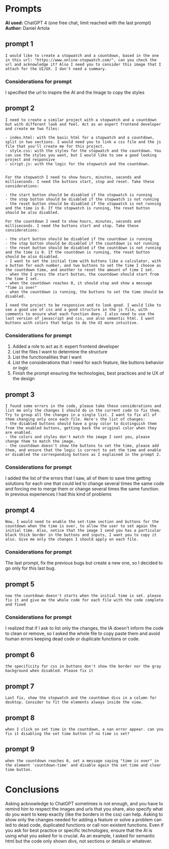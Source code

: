 # Prompts

**AI used:** ChatGPT 4 (one free chat, limit reached with the last prompt)
**Author:** Daniel Artola

## prompt 1

    I would like to create a stopwatch and a countdown, based in the one in this url: "https://www.online-stopwatch.com/", can you check the url and acknowledge it? Also I need you to consider this image that I attach for the UI/UX. I don't need a summary.

### Considerations for prompt

I specified the url to inspire the AI and the Image to copy the styles

## prompt 2

    I need to create a similar project with a stopwatch and a countdown but with different look and feel. Act as an expert frontend developer and create me two files:
    
    - index.html: with the basic html for a stopwatch and a countdown, split in two sections. I would need you to link a css file and the js file that you'll create me for this project.
    - style.css: with the styles for the stopwatch and the countdown. You can use the styles you want, but I would like to see a good looking project and responsive
    - script.js: with the logic for the stopwatch and the countdown.
      
    
    For the stopwatch I need to show hours, minutes, seconds and milliseconds. I need the buttons start, stop and reset. Take these considerations:
    
    - the start button should be disabled if the stopwatch is running
    - the stop button should be disabled if the stopwatch is not running
    - the reset button should be disabled if the stopwatch is not running and the time is 0. If the stopwatch is running, the reset button should be also disabled.
    
    For the countdown I need to show hours, minutes, seconds and milliseconds. I need the buttons start and stop. Take these considerations:
    
    - the start button should be disabled if the countdown is running
    - the stop button should be disabled if the countdown is not running
    - the reset button should be disabled if the countdown is not running and the time is 0. If the countdown is running, the reset button should be also disabled.
    - I want to set the initial time with buttons like a calculator, with a button for each number, and two buttons to set the time I choose as the countdown time, and another to reset the amount of time I set.
    - when the I press the start button, the countdown should start from the time I set.
    - when the countdown reaches 0, it should stop and show a message "Time is over"
    - when the countdown is running, the buttons to set the time should be disabled.
    
    I need the project to be responsive and to look good. I would like to see a good use of css and a good structure in the js file, with comments to ensure what each function does. I also need to use the last version of javascript and css, use also semantic html. I want buttons with colors that helps to do the UI more intuitive.

### Considerations for prompt

 1. Added a role to act as it: expert frontend developer
 2. List the files I want to determine the structure
 3. List the functionalities that I want
 4. List the considerations that I need for each feature, like buttons behavior or logic
 5. Finish the prompt ensuring the technologies, best practices and te UX of the design

## prompt 3

    I found some errors in the code, please take these considerations and list me only the changes I should do in the current code to fix them. Try to group all the changes in a single list. I want to fix all of them changing only once each file. Here's the list of changes:
    - the disabled buttons should have a gray color to distinguish them from the enabled buttons, getting back the original color when they are enabled.
    - the colors and styles don't match the image I sent you, please change them to match the image.
    - the countdown doesn't show the buttons to set the time, please add them, and ensure that the logic is correct to set the time and enable or disabled the corresponding buttons as I explained in the prompt 2.

### Considerations for prompt

I added the list of the errors that I saw, all of them to save time getting solutions for each one that could led to change several times the same code and forcing me to merge them or change several times the same function. In previous experiences I had this kind of problems

## prompt 4

    Now, I would need to enable the set-time section and buttons for the countdown when the time is over, to allow the user to set again the initial time. Also, notice that the image I send you has a particular black thick border in the buttons and inputs, I want you to copy it also. Give me only the changes I should apply on each file.

### Considerations for prompt

The last prompt, fix the previous bugs but create a new one, so I decided to go only for this last bug.
  
## prompt 5

    now the countdown doesn't starts when the initial time is set. please fix it and give me the whole code for each file with the code complete and fixed

### Considerations for prompt

I realized that if I ask to list only the changes, the IA doesn't inform the code to clean or remove, so I asked the whole file to copy paste them and avoid human errors keeping dead code or duplicate functions or code.

## prompt 6

    the specificity for css in buttons don't show the border nor the gray background when disabled. Please fix it

## prompt 7

    Last fix, show the stopwatch and the countdown divs in a column for desktop. Consider to fit the elements always inside the view.

## prompt 8

    when I click on set time in the countdown, a nan error appear. can you fix it disabling the set time button if no time is set?

## prompt 9

    when the countdown reaches 0, set a message saying "time is over" in  the element 'countdown-time' and disable again the set time and clear time button.

# Conclusions

Asking acknowledge to ChatGPT sometimes is not enough, and you have to remind him to respect the images and urls that you share, also specify what do you want to keep exactly (like the borders in the css) can help.
Asking to show only the changes needed for adding a feature or solve a problem can led to dead code, duplicated functions or call non existent functions.
Even if you ask for best practice or specific technologies, ensure that the AI is using what you asked for is crucial. As an example, I asked for semantic html but the code only shown divs, not sections or details or whatever.
